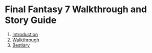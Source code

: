 # Final Fantasy 7 Walkthrough and Story Guide

1. [Introduction](/introduction.md)
2. [Walkthrough](/walkthrough.md)
3. [Bestiary](/bestiary.md)
